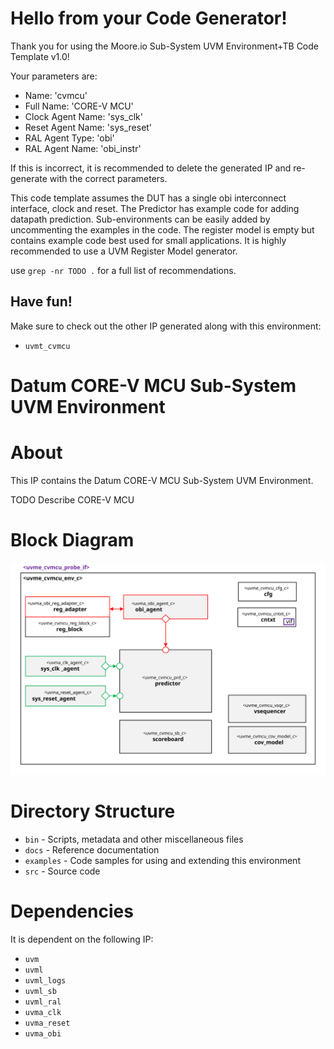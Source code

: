 # Hello from your Code Generator!
Thank you for using the Moore.io Sub-System UVM Environment+TB Code Template v1.0!

Your parameters are:
* Name: 'cvmcu'
* Full Name: 'CORE-V MCU'
* Clock Agent Name: 'sys_clk'
* Reset Agent Name: 'sys_reset'
* RAL Agent Type: 'obi'
* RAL Agent Name: 'obi_instr'

If this is incorrect, it is recommended to delete the generated IP and re-generate with the correct parameters.

This code template assumes the DUT has a single obi interconnect interface, clock and reset.
The Predictor has example code for adding datapath prediction.
Sub-environments can be easily added by uncommenting the examples in the code.
The register model is empty but contains example code best used for small applications.
It is highly recommended to use a UVM Register Model generator.

use `grep -nr TODO .` for a full list of recommendations.


## Have fun!
Make sure to check out the other IP generated along with this environment:
* `uvmt_cvmcu`




# Datum CORE-V MCU Sub-System UVM Environment


# About
This IP contains the Datum CORE-V MCU Sub-System UVM Environment.

TODO Describe CORE-V MCU


# Block Diagram
![alt text](./docs/env_block_diagram.svg "CORE-V MCU Sub-System UVM Environment Block Diagram")

# Directory Structure
* `bin` - Scripts, metadata and other miscellaneous files
* `docs` - Reference documentation
* `examples` - Code samples for using and extending this environment
* `src` - Source code


# Dependencies
It is dependent on the following IP:

* `uvm`
* `uvml`
* `uvml_logs`
* `uvml_sb`
* `uvml_ral`
* `uvma_clk`
* `uvma_reset`
* `uvma_obi`